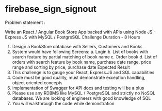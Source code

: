 # firebase_sign_signout

Problem statement : 

Write an React / Angular Book Store App
backed with APIs using Node JS - Express JS
with MySQL / PostgreSQL
Challenge Duration - 8 Hours
1. Design a BookStore database with Sellers, Customers and Books
2. System would have following Screens:
a. Login
b. List of books with search feature by partial matching of book name
c. Order book
d. List of orders with search feature by book name, purchase date range, price range and sorting
by price, purchase date
Expected Result
1. This challenge is to gauge your React, Express.JS and SQL capabilities
2. Code must be good quality, must demonstrate exception handling, object oriented concepts
3. Implementation of Swagger for API docs and testing will be a plus
4. Please use any RDBMS like MySQL / PostgreSQL and strictly no NoSQL databases. We are looking of
engineers with good knowledge of SQL
5. You will walkthrough the code while demonstration
